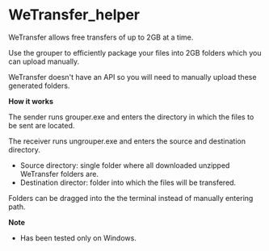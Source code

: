 # WeTransfer_helper
WeTransfer allows free transfers of up to 2GB at a time.

Use the grouper to efficiently package your files into 2GB folders which you can upload manually.

WeTransfer doesn't have an API so you will need to manually upload these generated folders.


**How it works**

The sender runs grouper.exe and enters the directory in which the files to be sent are located.

The receiver runs ungrouper.exe and enters the source and destination directory.
- Source directory: single folder where all downloaded unzipped WeTransfer folders are.
- Destination director: folder into which the files will be transfered.

Folders can be dragged into the the terminal instead of manually entering path.


**Note**
- Has been tested only on Windows.
